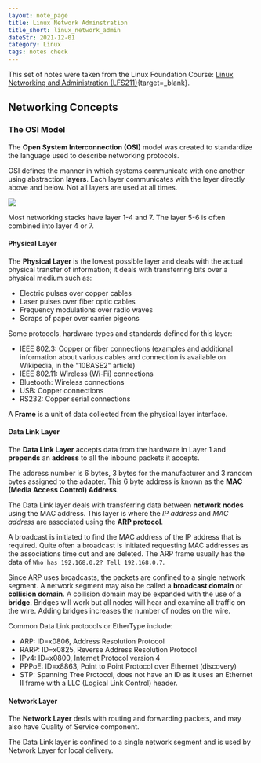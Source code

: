 ```yaml
---
layout: note_page
title: Linux Network Adminstration
title_short: linux_network_admin
dateStr: 2021-12-01
category: Linux
tags: notes check
---
```

This set of notes were taken from the Linux Foundation Course: 
[Linux Networking and Administration (LFS211)](https://trainingportal.linuxfoundation.org/learn/course/linux-networking-and-administration-lfs211/){target=_blank}.

## Networking Concepts

### The OSI Model

The **Open System Interconnection (OSI)** model was created to standardize the language used to describe networking protocols.

OSI defines the manner in which systems communicate with one another using abstraction **layers**. Each layer communicates with the layer directly above and below. Not all layers are used at all times.

<img src="https://d36ai2hkxl16us.cloudfront.net/course-uploads/e0df7fbf-a057-42af-8a1f-590912be5460/47s4lc4nv4i6-osi-stack.png"/>

Most networking stacks have layer 1-4 and 7. The layer 5-6 is often combined into layer 4 or 7.

#### Physical Layer

The **Physical Layer** is the lowest possible layer and deals with the actual physical transfer of information; it deals with transferring bits over a physical medium such as:

- Electric pulses over copper cables
- Laser pulses over fiber optic cables
- Frequency modulations over radio waves
- Scraps of paper over carrier pigeons

Some protocols, hardware types and standards defined for this layer:

- IEEE 802.3: Copper or fiber connections (examples and additional information about various cables and connection is available on Wikipedia, in the "10BASE2" article)
- IEEE 802.11: Wireless (Wi-Fi) connections
- Bluetooth: Wireless connections
- USB: Copper connections
- RS232: Copper serial connections

A **Frame** is a unit of data collected from the physical layer interface.

#### Data Link Layer

The **Data Link Layer** accepts data from the hardware in Layer 1 and **prepends** an **address** to all the inbound packets it accepts.

The address number is 6 bytes, 3 bytes for the manufacturer and 3 random bytes assigned to the adapter. This 6 byte address is known as the **MAC (Media Access Control) Address**.

The Data Link layer deals with transferring data between **network nodes** using the MAC address. This layer is where the _IP address_ and _MAC address_ are associated using the **ARP protocol**.

A broadcast is initiated to find the MAC address of the IP address that is required. Quite often a broadcast is initiated requesting MAC addresses as the associations time out and are deleted. The ARP frame usually has the data of `Who has 192.168.0.2? Tell 192.168.0.7`.

Since ARP uses broadcasts, the packets are confined to a single network segment. A network segment may also be called a **broadcast domain** or **collision domain**. A collision domain may be expanded with the use of a **bridge**. Bridges will work but all nodes will hear and examine all traffic on the wire. Adding bridges increases the number of nodes on the wire.

Common Data Link protocols or EtherType include:

- ARP: ID=x0806, Address Resolution Protocol
- RARP: ID=x0825, Reverse Address Resolution Protocol
- IPv4: ID=x0800, Internet Protocol version 4
- PPPoE: ID=x8863, Point to Point Protocol over Ethernet (discovery)
- STP: Spanning Tree Protocol, does not have an ID as it uses an Ethernet II frame with a LLC (Logical Link Control) header.

#### Network Layer

The **Network Layer** deals with routing and forwarding packets, and may also have Quality of Service component.

The Data Link layer is confined to a single network segment and is used by Network Layer for local delivery.

